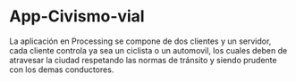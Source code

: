 # App-Civismo-vial

La aplicación en Processing se compone de dos clientes y un servidor, cada cliente controla ya sea un ciclista o un automovil,
los cuales deben de atravesar la ciudad respetando las normas de tránsito y siendo prudente con los demas conductores.
